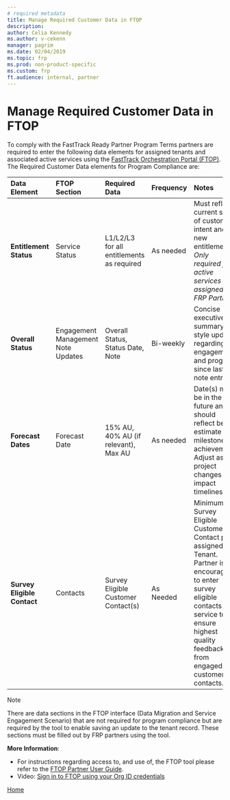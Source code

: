 ```yaml
---
# required metadata
title: Manage Required Customer Data in FTOP
description: 
author: Celia Kennedy
ms.author: v-cekenn
manager: pagrim
ms.date: 02/04/2019
ms.topic: frp
ms.prod: non-product-specific
ms.custom: frp
ft.audience: internal, partner
---
```


# Manage Required Customer Data in FTOP

To comply with the FastTrack Ready Partner Program Terms partners are required to enter the following data elements for assigned tenants and associated active services using the [FastTrack Orchestration Portal (FTOP)]((https://ftop.microsoft.com)). The Required Customer Data elements for Program Compliance are:

|**Data Element**       |**FTOP Section** | **Required Data** |**Frequency** |**Notes** |
| :--------------------------------- |:--------------------------------- |:--------------------------------- |:--------------------------------- |:--------------------------------- |
|  **Entitlement Status** |Service Status | L1/L2/L3 for all entitlements as required| As needed | Must reflect current state of customer intent and new entitlements. *Only required for active services assigned to FRP Partner.*|
|  **Overall Status**     |Engagement Management Note Updates| Overall Status, Status Date, Note| Bi-weekly| Concise executive summary style update regarding engagement and progress since last note entry.|
|  **Forecast Dates**     |Forecast Date | 15% AU, 40% AU (if relevant), Max AU| As needed| Date(s) must be in the future and should reflect best estimate for milestone achievement.  Adjust as project changes impact timelines.|
|  **Survey Eligible Contact** |Contacts |Survey Eligible Customer Contact(s) | As Needed | Minimum 1 Survey Eligible Customer Contact per assigned Tenant.  Partner is encouraged to enter survey eligible contacts by service to ensure highest quality feedback from engaged customer contacts.|

> [!NOTE]
> There are data sections in the FTOP interface (Data Migration and Service Engagement Scenario) that are not required for program compliance but are required by the tool to enable saving an update to the tenant record.  These sections must be filled out by FRP partners using the tool.

**More Information**:

- For instructions regarding access to, and use of, the FTOP tool please refer to the [FTOP Partner User Guide](../ftop-partner-user-guide/index.md).
- Video: [Sign in to FTOP using your Org ID credentials](https://aka.ms/Sign-in-to-FTOP-Org-ID-Creds)

[Home](http://partner-docs.microsoft.com)

